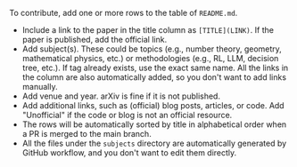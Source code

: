 
To contribute, add one or more rows to the table of `README.md`.

- Include a link to the paper in the title column as `[TITLE](LINK)`. If the paper is published, add the official link.
- Add subject(s). These could be topics (e.g., number theory, geometry, mathematical physics, etc.) or methodologies (e.g., RL, LLM, decision tree, etc.). If tag already exists, use the exact same name. All the links in the column are also automatically added, so you don't want to add links manually.
- Add venue and year. arXiv is fine if it is not published.
- Add additional links, such as (official) blog posts, articles, or code. Add "Unofficial" if the code or blog is not an official resource.
- The rows will be automatically sorted by title in alphabetical order when a PR is merged to the main branch.
- All the files under the `subjects` directory are automatically generated by GitHub workflow, and you don't want to edit them directly.
